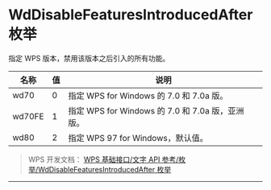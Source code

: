 # WdDisableFeaturesIntroducedAfter 枚举

指定 WPS 版本，禁用该版本之后引入的所有功能。

| 名称   | 值  | 说明                                             |
|--------|-----|--------------------------------------------------|
| wd70   | 0   | 指定 WPS for Windows 的 7.0 和 7.0a 版。         |
| wd70FE | 1   | 指定 WPS for Windows 的 7.0 和 7.0a 版，亚洲版。 |
| wd80   | 2   | 指定 WPS 97 for Windows，默认值。                |

> WPS 开发文档： [WPS 基础接口/文字 API 参考/枚举/WdDisableFeaturesIntroducedAfter 枚举](https://qn.cache.wpscdn.cn/encs/doc/office_v19/topics/WPS%20%E5%9F%BA%E7%A1%80%E6%8E%A5%E5%8F%A3/%E6%96%87%E5%AD%97%20API%20%E5%8F%82%E8%80%83/%E6%9E%9A%E4%B8%BE/WdDisableFeaturesIntroducedAfter%20%E6%9E%9A%E4%B8%BE.html)

------------------------------------------------------------------------
